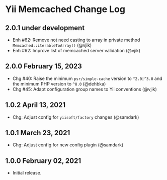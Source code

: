 # Yii Memcached Change Log

## 2.0.1 under development

- Enh #62: Remove not need casting to array in private method `Memcached::iterableToArray()` (@vjik)
- Enh #62: Improve list of memcached server validation (@vjik) 

## 2.0.0 February 15, 2023

- Chg #40: Raise the minimum `psr/simple-cache` version to `^2.0|^3.0` and the minimum PHP version to `^8.0` (@dehbka)
- Chg #45: Adapt configuration group names to Yii conventions (@vjik)

## 1.0.2 April 13, 2021

- Chg: Adjust config for `yiisoft/factory` changes (@samdark)

## 1.0.1 March 23, 2021

- Chg: Adjust config for new config plugin (@samdark)

## 1.0.0 February 02, 2021

- Initial release.
